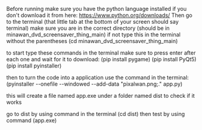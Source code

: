 Before running make sure you have the python language installed
if you don't download it from here: https://www.python.org/downloads/
Then go to the terminal (that little tab at the bottom of your screen should say terminal) 
make sure you are in the correct directory
(should be in minawan_dvd_screensaver_thing_main) 
if not type this in the terminal without the parentheses
  (cd minawan_dvd_screensaver_thing_main)

to start
type these commands in the terminal make sure to press enter after each one and wait for it to download:
  (pip install pygame)
  (pip install PyQt5)
  (pip install pyinstaller)

then to turn the code into a application
use the command in the terminal:
  (pyinstaller --onefile --windowed --add-data "pixalwan.png;." app.py)

this will create a file named app.exe under a folder named dist
to check if it works 

go to dist by using command in the terminal
  (cd dist)
then test by using command
  (app.exe)
